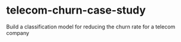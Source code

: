 # telecom-churn-case-study
Build a classification model for reducing the churn rate for a telecom company
